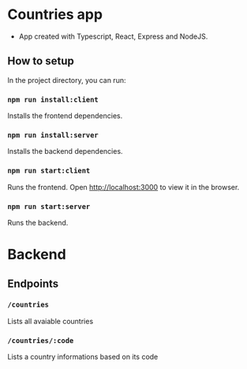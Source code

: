 # Countries app
- App created with Typescript, React, Express and NodeJS.

## How to setup
In the project directory, you can run:

### `npm run install:client`
Installs the frontend dependencies.

### `npm run install:server`
Installs the backend dependencies.

### `npm run start:client`
Runs the frontend.
Open [http://localhost:3000](http://localhost:3000) to view it in the browser.

### `npm run start:server`
Runs the backend.

# Backend
## Endpoints
### `/countries`
Lists all avaiable countries

### `/countries/:code`
Lists a country informations based on its code
